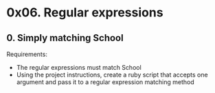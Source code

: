 # 0x06. Regular expressions

## 0. Simply matching School

Requirements:

- The regular expressions must match School
- Using the project instructions, create  a ruby script that accepts one argument and pass it to a regular expression matching method

